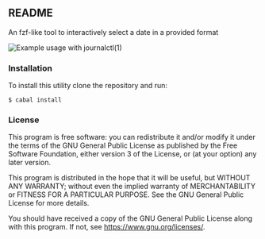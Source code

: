 ## README

An fzf-like tool to interactively select a date in a provided format

![Example usage with journalctl(1)](https://files.8pit.net/img/datepicker-demo.gif)

### Installation

To install this utility clone the repository and run:

	$ cabal install

### License

This program is free software: you can redistribute it and/or modify it
under the terms of the GNU General Public License as published by the
Free Software Foundation, either version 3 of the License, or (at your
option) any later version.

This program is distributed in the hope that it will be useful, but
WITHOUT ANY WARRANTY; without even the implied warranty of
MERCHANTABILITY or FITNESS FOR A PARTICULAR PURPOSE. See the GNU General
Public License for more details.

You should have received a copy of the GNU General Public License along
with this program. If not, see <https://www.gnu.org/licenses/>.
